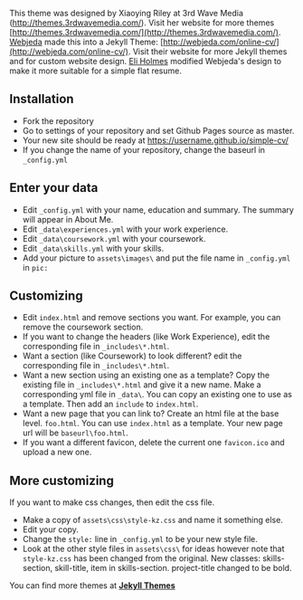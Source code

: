 This theme was designed by Xiaoying Riley at 3rd Wave Media (http://themes.3rdwavemedia.com/). Visit her website for more themes [http://themes.3rdwavemedia.com/](http://themes.3rdwavemedia.com/).  [Webjeda](http://webjeda.com) made this into a Jekyll Theme: [http://webjeda.com/online-cv/](http://webjeda.com/online-cv/).  Visit their website for more Jekyll themes and for custom website design. [Eli Holmes](https://eeholmes.github.io/) modified Webjeda's design to make it more suitable for a simple flat resume.

## Installation
* Fork the repository
* Go to settings of your repository and set Github Pages source as master.
* Your new site should be ready at https://username.github.io/simple-cv/
* If you change the name of your repository, change the baseurl in `_config.yml`

## Enter your data
* Edit `_config.yml` with your name, education and summary.  The summary will appear in About Me.
* Edit `_data\experiences.yml` with your work experience.
* Edit `_data\coursework.yml` with your coursework.
* Edit `_data\skills.yml` with your skills.
* Add your picture to `assets\images\` and put the file name in `_config.yml` in `pic:`

## Customizing
* Edit `index.html` and remove sections you want.  For example, you can remove the coursework section.
* If you want to change the headers (like Work Experience), edit the corresponding file in `_includes\*.html`.
* Want a section (like Coursework) to look different? edit the corresponding file in `_includes\*.html`.
* Want a new section using an existing one as a template? Copy the existing file in `_includes\*.html` and give it a new name. Make a corresponding yml file in `_data\`.  You can copy an existing one to use as a template.  Then add an `include` to `index.html`.
* Want a new page that you can link to? Create an html file at the base level. `foo.html`.  You can use `index.html` as a template. Your new page url will be `baseurl\foo.html`.
* If you want a different favicon, delete the current one `favicon.ico` and upload a new one.

## More customizing
If you want to make css changes, then edit the css file.
* Make a copy of `assets\css\style-kz.css` and name it something else.
* Edit your copy.
* Change the `style:` line in `_config.yml` to be your new style file.
* Look at the other style files in `assets\css\` for ideas however note that `style-kz.css` has been changed from the original.  New classes: skills-section, skill-title, item in skills-section.  project-title changed to be bold.

You can find more themes at [**Jekyll Themes**](http://jekyll-themes.com)
